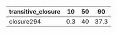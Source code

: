 
| transitive_closure   |   10 |   50 |   90 |
|----------------------|------|------|------|
| closure294           |  0.3 |   40 | 37.3 |
